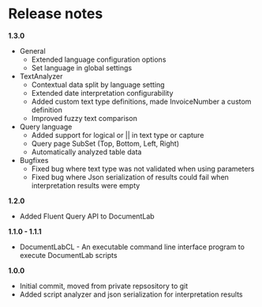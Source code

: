 # Release notes

**1.3.0**

* General
  * Extended language configuration options 
  * Set language in global settings
* TextAnalyzer
  * Contextual data split by language setting
  * Extended date interpretation configurability
  * Added custom text type definitions, made InvoiceNumber a custom definition 
  * Improved fuzzy text comparison
* Query language
  * Added support for logical or || in text type or capture 
  * Query page SubSet (Top, Bottom, Left, Right) 
  * Automatically analyzed table data
* Bugfixes
  * Fixed bug where text type was not validated when using parameters 
  * Fixed bug where Json serialization of results could fail when interpretation results were empty

**1.2.0**

* Added Fluent Query API to DocumentLab

**1.1.0 - 1.1.1**

* DocumentLabCL - An executable command line interface program to execute DocumentLab scripts

**1.0.0**

* Initial commit, moved from private repsository to git
* Added script analyzer and json serialization for interpretation results
